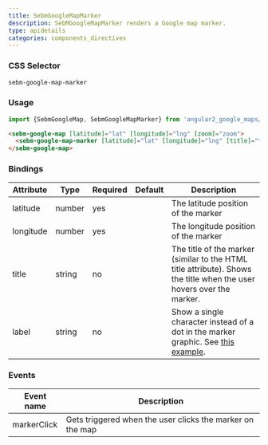 ```yaml
---
title: SebmGoogleMapMarker
description: SebMGoogleMapMarker renders a Google map marker.
type: apidetails
categories: components_directives
---
```


### CSS Selector

```css
sebm-google-map-marker
```

### Usage

```typescript
import {SebmGoogleMap, SebmGoogleMapMarker} from 'angular2_google_maps/angular2_google_maps';
```

```html
<sebm-google-map [latitude]="lat" [longitude]="lng" [zoom]="zoom">
  <sebm-google-map-marker [latitude]="lat" [longitude]="lng" [title]="title" [label]="label"></sebm-google-map-marker>
</sebm-google-map>
```

### Bindings

| Attribute | Type   | Required | Default | Description                                                                                                                                                             |
|-----------|--------|----------|---------|-------------------------------------------------------------------------------------------------------------------------------------------------------------------------|
| latitude  | number | yes      |         | The latitude position of the marker                                                                                                                                     |
| longitude | number | yes      |         | The longitude position of the marker                                                                                                                                    |
| title     | string | no       |         | The title of the marker (similar to the HTML title attribute). Shows the title when the user hovers over the marker.                                                    |
| label     | string | no       |         | Show a single character instead of a dot in the marker graphic. See [this example](https://developers.google.com/maps/documentation/javascript/examples/marker-labels). |

### Events

| Event name  | Description                                               |
|-------------|-----------------------------------------------------------|
| markerClick | Gets triggered when the user clicks the marker on the map |
